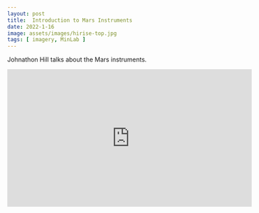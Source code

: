 ```yaml
---
layout: post
title:  Introduction to Mars Instruments
date: 2022-1-16
image: assets/images/hirise-top.jpg
tags: [ imagery, MinLab ]
---
```


Johnathon Hill talks about the Mars instruments.

<div class="img-fluid">
<iframe width="560" height="315" src="https://www.youtube.com/embed/Sx3yPhiZ_L4" title="YouTube video player" frameborder="0" allow="accelerometer; autoplay; clipboard-write; encrypted-media; gyroscope; picture-in-picture" allowfullscreen></iframe>
</div>